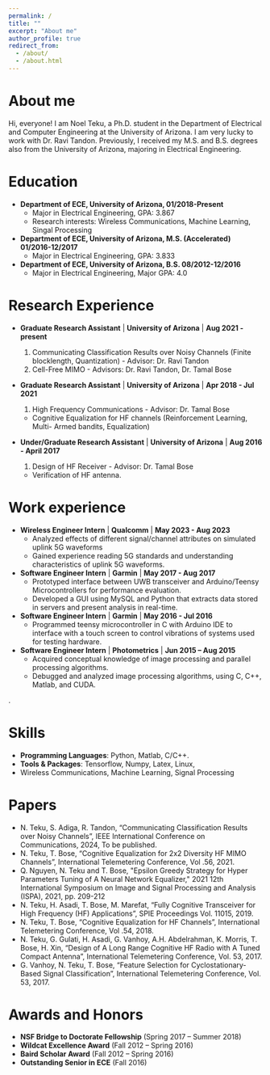 ```yaml
---
permalink: /
title: ""
excerpt: "About me"
author_profile: true
redirect_from: 
  - /about/
  - /about.html
---
```


About me
=========
Hi, everyone! I am Noel Teku, a Ph.D. student in the Department of Electrical and Computer Engineering at the University of Arizona. I am very lucky to work with Dr. Ravi Tandon. Previously, I received my M.S. and B.S. degrees also from the University of Arizona, majoring in Electrical Engineering. 


Education
=========
* **Department of ECE, University of Arizona, 01/2018-Present**
  * Major in Electrical Engineering, GPA: 3.867
  * Research interests: Wireless Communications, Machine Learning, Singal Processing
* **Department of ECE, University of Arizona, M.S. (Accelerated) 01/2016-12/2017**
  * Major in Electrical Engineering, GPA: 3.833
* **Department of ECE, University of Arizona, B.S. 08/2012-12/2016**
  * Major in Electrical Engineering, Major GPA: 4.0

Research Experience
===================
* **Graduate Research Assistant** | **University of Arizona** | **Aug 2021 - present**
  1.  Communicating Classification Results over Noisy Channels (Finite blocklength, Quantization) - Advisor: Dr. Ravi Tandon
  2.  Cell-Free MIMO - Advisors: Dr. Ravi Tandon, Dr. Tamal Bose
    
* **Graduate Research Assistant** | **University of Arizona** | **Apr 2018 - Jul 2021**
  1. High Frequency Communications - Advisor: Dr. Tamal Bose
    * Cognitive Equalization for HF channels (Reinforcement Learning, Multi- Armed bandits, Equalization)
      
      
* **Under/Graduate Research Assistant** | **University of Arizona** | **Aug 2016 - April 2017**
  1. Design of HF Receiver - Advisor: Dr. Tamal Bose
    * Verification of HF antenna.


Work experience
===============
* **Wireless Engineer Intern** | **Qualcomm** | **May 2023 - Aug 2023**
  * Analyzed effects of different signal/channel attributes on simulated uplink 5G waveforms
  * Gained experience reading 5G standards and understanding characteristics of uplink 5G waveforms.
* **Software Engineer Intern** | **Garmin** | **May 2017 - Aug 2017**
  * Prototyped interface between UWB transceiver and Arduino/Teensy Microcontrollers for performance evaluation.
  * Developed a GUI using MySQL and Python that extracts data stored in servers and present analysis in real-time.
* **Software Engineer Intern** | **Garmin** | **May 2016 - Jul 2016**
  * Programmed teensy microcontroller in C with Arduino IDE to interface with a touch screen to control 
    vibrations of systems used for testing hardware. 
* **Software Engineer Intern** | **Photometrics** | **Jun 2015 – Aug 2015**
   * Acquired conceptual knowledge of image processing and parallel processing algorithms.
   * Debugged and analyzed image processing algorithms, using C, C++, Matlab, and CUDA.
  
.


Skills
======
* **Programming Languages**: Python, Matlab, C/C++.
* **Tools & Packages**: Tensorflow, Numpy, Latex, Linux,
* Wireless Communications, Machine Learning, Signal Processing

Papers
======
* N. Teku, S. Adiga, R. Tandon, “Communicating Classification Results over Noisy Channels”, IEEE International Conference on Communications, 2024, To be published.
* N. Teku, T. Bose, “Cognitive Equalization for 2x2 Diversity HF MIMO Channels”, International Telemetering Conference, Vol .56, 2021.
* Q. Nguyen, N. Teku and T. Bose, "Epsilon Greedy Strategy for Hyper Parameters Tuning of A Neural Network Equalizer," 2021 12th International Symposium on Image and Signal Processing and Analysis (ISPA), 2021, pp. 209-212
* N. Teku, H. Asadi, T. Bose, M. Marefat, “Fully Cognitive Transceiver for High Frequency (HF) Applications”, SPIE Proceedings Vol. 11015, 2019.
* N. Teku, T. Bose, “Cognitive Equalization for HF Channels”, International Telemetering Conference, Vol .54, 2018.
* N. Teku, G. Gulati, H. Asadi, G. Vanhoy, A.H. Abdelrahman, K. Morris, T. Bose, H. Xin, “Design of A Long Range Cognitive HF Radio with A Tuned Compact Antenna”, International Telemetering Conference, Vol. 53, 2017.
* 	G. Vanhoy, N. Teku, T. Bose, “Feature Selection for Cyclostationary-Based Signal Classification”, International Telemetering Conference, Vol. 53, 2017.



Awards and Honors
=================
* **NSF Bridge to Doctorate Fellowship** (Spring 2017 – Summer 2018)
* **Wildcat Excellence Award** (Fall 2012 – Spring 2016)
* **Baird Scholar Award** (Fall 2012 – Spring 2016)
* **Outstanding Senior in ECE** (Fall 2016)
  



